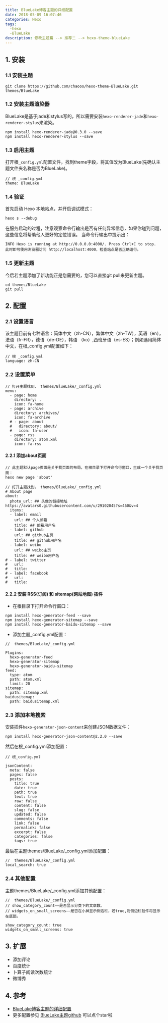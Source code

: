 ```yaml
---
title: BlueLake博客主题的详细配置
date: 2018-05-09 16:07:46
categories: Hexo
tags: 
  -hexo
  -BlueLake
description: 修改主题篇 --> 推荐二 --> hexo-theme-blueLake
---
```


## 1. 安装
### 1.1 安装主题
```
git clone https://github.com/chaooo/hexo-theme-BlueLake.git themes/BlueLake
```
### 1.2 安装主题渲染器
BlueLake是基于jade和stylus写的，所以需要安装`hexo-renderer-jade`和`hexo-renderer-stylus`来渲染。
```
npm install hexo-renderer-jade@0.3.0 --save
npm install hexo-renderer-stylus --save
```
### 1.3 启用主题
打开根`_config.yml`配置文件，找到theme字段，将其值改为BlueLake(先确认主题文件夹名称是否为BlueLake)。

```
// 根 _config.yml
theme: BlueLake
```
### 1.4 验证
首先启动 Hexo 本地站点，并开启调试模式：
```
hexo s --debug
```
在服务启动的过程，注意观察命令行输出是否有任何异常信息，如果你碰到问题，这些信息将帮助他人更好的定位错误。 当命令行输出中提示出：
```
INFO Hexo is running at http://0.0.0.0:4000/. Press Ctrl+C to stop.
此时即可使用浏览器访问 http://localhost:4000，检查站点是否正确运行。
```
### 1.5 更新主题
今后若主题添加了新功能正是您需要的，您可以直接git pull来更新主题。
```
cd themes/BlueLake
git pull
```

## 2. 配置
### 2.1 设置语言
该主题目前有七种语言：简体中文（zh-CN），繁体中文（zh-TW），英语（en），法语（fr-FR），德语（de-DE），韩语 （ko）,西班牙语（es-ES）；例如选用简体中文，在根_config.yml配置如下：
```
// 根 _config.yml
language: zh-CN
```
### 2.2 设置菜单
```
// 打开主题找到， themes/BlueLake/_config.yml
menu:
  - page: home
    directory: .
    icon: fa-home
  - page: archive
    directory: archives/
    icon: fa-archive
  # - page: about
  #   directory: about/
  #   icon: fa-user
  - page: rss
    directory: atom.xml
    icon: fa-rss
```
#### 2.2.1 添加about页面
```
// 此主题默认page页面是关于我页面的布局，在根目录下打开命令行窗口，生成一个关于我页面：
hexo new page 'about'

// 打开主题找到， themes/BlueLake/_config.yml
# About page
about:
  photo_url: ## 头像的链接地址 https://avatars0.githubusercontent.com/u/29102045?s=460&v=4
  items:
  - label: email
    url: ## 个人邮箱
    title: ## 邮箱用户名
  - label: github
    url: ## github主页
    title: ## github用户名
  - label: weibo
    url: ## weibo主页
    title: ## weibo用户名
# - label: twitter
#   url: 
#   title:
# - label: facebook
#   url:
#   title:
```

#### 2.2.2 安装 RSS(订阅) 和 sitemap(网站地图) 插件
* 在根目录下打开命令行窗口：
```
npm install hexo-generator-feed --save
npm install hexo-generator-sitemap --save
npm install hexo-generator-baidu-sitemap --save
```

* 添加主题_config.yml配置：
```
//  themes/BlueLake/_config.yml 

Plugins:
  hexo-generator-feed
  hexo-generator-sitemap
  hexo-generator-baidu-sitemap
feed:
  type: atom
  path: atom.xml
  limit: 20
sitemap:
  path: sitemap.xml
baidusitemap:
  path: baidusitemap.xml
```

### 2.3 添加本地搜索
安装插件`hexo-generator-json-content`来创建JSON数据文件：

 ```
 npm install hexo-generator-json-content@2.2.0 --save
 ```

然后在根_config.yml添加配置：
```
// 根_config.yml

jsonContent:
  meta: false
  pages: false
  posts:
    title: true
    date: true
    path: true
    text: true
    raw: false
    content: false
    slug: false
    updated: false
    comments: false
    link: false
    permalink: false
    excerpt: false
    categories: false
    tags: true
```

最后在主题themes/BlueLake/_config.yml添加配置：
```
//  themes/BlueLake/_config.yml   
local_search: true
```

### 2.4 其他配置
主题themes/BlueLake/_config.yml添加其他配置：

```
//  themes/BlueLake/_config.yml  
// show_category_count——是否显示分类下的文章数。
// widgets_on_small_screens——是否在小屏显示侧边栏，若true,则侧边栏挂件将显示在底部。

show_category_count: true 
widgets_on_small_screens: true
```

## 3. 扩展
* 添加评论
* 百度统计
* 卜算子阅读次数统计
* 微博秀

## 4. 参考
* [BlueLake博客主题的详细配置](http://chaoo.oschina.io/2016/12/29/BlueLake%E5%8D%9A%E5%AE%A2%E4%B8%BB%E9%A2%98%E7%9A%84%E8%AF%A6%E7%BB%86%E9%85%8D%E7%BD%AE.html)
* 更多配置参见 [BlueLake主题github](https://github.com/chaooo/hexo-theme-BlueLake)  可以点个star啦